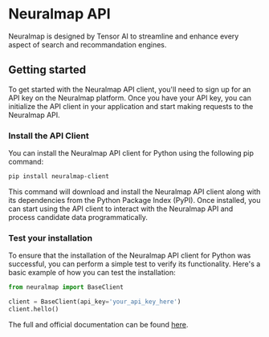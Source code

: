 # Neuralmap API

Neuralmap is designed by Tensor AI to streamline and enhance every aspect of search and recommandation engines.

## Getting started

To get started with the Neuralmap API client, you'll need to sign up for an API key on the Neuralmap platform. Once you have your API key, you can initialize the API client in your application and start making requests to the Neuralmap API.

### Install the API Client
You can install the Neuralmap API client for Python using the following pip command:

```bash
pip install neuralmap-client
```

This command will download and install the Neuralmap API client along with its dependencies from the Python Package Index (PyPI). Once installed, you can start using the API client to interact with the Neuralmap API and process candidate data programmatically.

### Test your installation
To ensure that the installation of the Neuralmap API client for Python was successful, you can perform a simple test to verify its functionality. Here's a basic example of how you can test the installation:

```python
from neuralmap import BaseClient

client = BaseClient(api_key='your_api_key_here')
client.hello()
```

The full and official documentation can be found [here](https://docs.neuralmap.io).